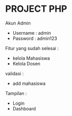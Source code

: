 # PROJECT PHP

Akun Admin
- Username : admin
- Password : admin123

Fitur yang sudah selesai :
- kelola Mahasiswa
- Kelola Dosen

validasi :
- add mahasiswa

Tampilan :
- Login
- Dashboard